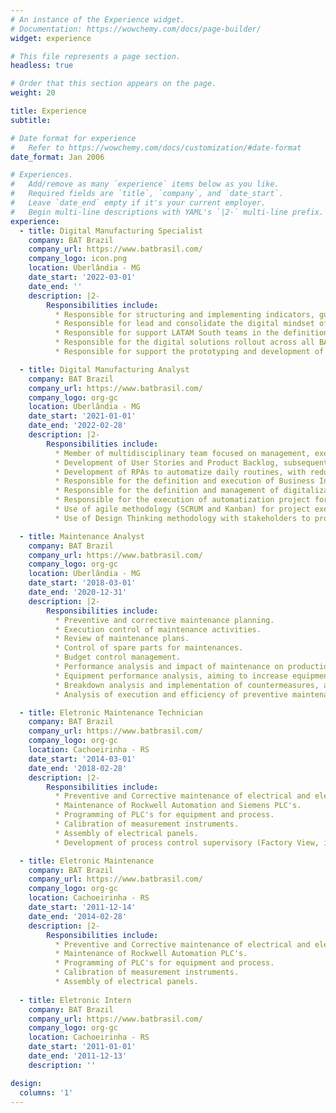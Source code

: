 ```yaml
---
# An instance of the Experience widget.
# Documentation: https://wowchemy.com/docs/page-builder/
widget: experience

# This file represents a page section.
headless: true

# Order that this section appears on the page.
weight: 20

title: Experience
subtitle:

# Date format for experience
#   Refer to https://wowchemy.com/docs/customization/#date-format
date_format: Jan 2006

# Experiences.
#   Add/remove as many `experience` items below as you like.
#   Required fields are `title`, `company`, and `date_start`.
#   Leave `date_end` empty if it's your current employer.
#   Begin multi-line descriptions with YAML's `|2-` multi-line prefix.
experience:
  - title: Digital Manufacturing Specialist
    company: BAT Brazil
    company_url: https://www.batbrasil.com/
    company_logo: icon.png
    location: Uberlândia - MG
    date_start: '2022-03-01'
    date_end: ''
    description: |2-
        Responsibilities include:
          * Responsible for structuring and implementing indicators, guidelines and standards for processes and tools of Brazil factory's Digital Manufacturing area.
          * Responsible for lead and consolidate the digital mindset of Brazil factory, by using a communication plan that gives visibility of the digital solutions and their advantages, and by a training plan to increase the digital capabilities of employees.
          * Responsible for support LATAM South teams in the definition of a roadmap for their digital transformation in manufacturing, with strategies for each step to achieve the maximum performance of the areas in a digital aspect.
          * Responsible for the digital solutions rollout across all BAT’s sites, establishing processes, creating the support documentation, setting up all the requirements and deploying the applications for the end users.
          * Responsible for support the prototyping and development of digital solutions built in Microsoft Power Platform or RPA’s solutions.

  - title: Digital Manufacturing Analyst
    company: BAT Brazil
    company_url: https://www.batbrasil.com/
    company_logo: org-gc
    location: Uberlândia - MG
    date_start: '2021-01-01'
    date_end: '2022-02-28'
    description: |2-
        Responsibilities include:
          * Member of multidisciplinary team focused on management, execution and prospection of innovation projects.
          * Development of User Stories and Product Backlog, subsequent performance in Refinement, for scope definition of projects across manufacturing.
          * Development of RPAs to automatize daily routines, with reduction of 40 hours per month of activities.
          * Responsible for the definition and execution of Business Intelligence project for Human Resources area, with reduction of 60 hours per month of activities.
          * Responsible for the definition and management of digitalization project for Production Planning area, with reduction of 80 hours per month of activities.
          * Responsible for the execution of automatization project for Production Performance area, with reduction of 10 hours per month of activities.
          * Use of agile methodology (SCRUM and Kanban) for project execution, and traditional (waterfall) for project management.
          * Use of Design Thinking methodology with stakeholders to process mapping, problem definition and activities scope.

  - title: Maintenance Analyst
    company: BAT Brazil
    company_url: https://www.batbrasil.com/
    company_logo: org-gc
    location: Uberlândia - MG
    date_start: '2018-03-01'
    date_end: '2020-12-31'
    description: |2-
        Responsibilities include:
          * Preventive and corrective maintenance planning.
          * Execution control of maintenance activities.
          * Review of maintenance plans.
          * Control of spare parts for maintenances.
          * Budget control management.
          * Performance analysis and impact of maintenance on production, aiming increase maintenance reliability.
          * Equipment performance analysis, aiming to increase equipment productivity and efficiency.
          * Breakdown analysis and implementation of countermeasures, aiming to eliminate equipment unavailability.
          * Analysis of execution and efficiency of preventive maintenance orders.

  - title: Eletronic Maintenance Technician
    company: BAT Brazil
    company_url: https://www.batbrasil.com/
    company_logo: org-gc
    location: Cachoeirinha - RS
    date_start: '2014-03-01'
    date_end: '2018-02-28'
    description: |2-
        Responsibilities include:
          * Preventive and Corrective maintenance of electrical and electronic equipment.
          * Maintenance of Rockwell Automation and Siemens PLC's.
          * Programming of PLC's for equipment and process.
          * Calibration of measurement instruments.
          * Assembly of electrical panels.
          * Development of process control supervisory (Factory View, iFix).

  - title: Eletronic Maintenance
    company: BAT Brazil
    company_url: https://www.batbrasil.com/
    company_logo: org-gc
    location: Cachoeirinha - RS
    date_start: '2011-12-14'
    date_end: '2014-02-28'
    description: |2-
        Responsibilities include:
          * Preventive and Corrective maintenance of electrical and electronic equipment.
          * Maintenance of Rockwell Automation PLC's.
          * Programming of PLC's for equipment and process.
          * Calibration of measurement instruments.
          * Assembly of electrical panels.
		  
  - title: Eletronic Intern
    company: BAT Brazil
    company_url: https://www.batbrasil.com/
    company_logo: org-gc
    location: Cachoeirinha - RS
    date_start: '2011-01-01'
    date_end: '2011-12-13'
    description: ''

design:
  columns: '1'
---
```

